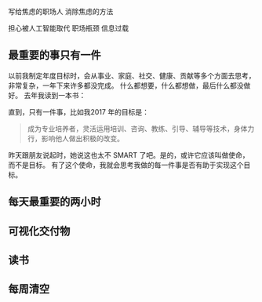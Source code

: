 写给焦虑的职场人
消除焦虑的方法

担心被人工智能取代
职场瓶颈
信息过载

## 最重要的事只有一件
以前我制定年度目标时，会从事业、家庭、社交、健康、贡献等多个方面去思考，非常复杂，一年下来许多都没完成。
什么都想要，什么都想做，最后什么都没做好。
去年我读到一本书：

直到，只有一件事，比如我2017 年的目标是：
>成为专业培养者，灵活运用培训、咨询、教练、引导、辅导等技术，身体力行，影响他人做出积极的改变。

昨天跟朋友说起时，她说这也太不 SMART 了吧。是的，或许它应该叫做使命，而不是目标。
有了这个使命，我就会思考我做的每一件事是否有助于实现这个目标。


## 每天最重要的两小时

## 可视化交付物

## 读书

## 每周清空